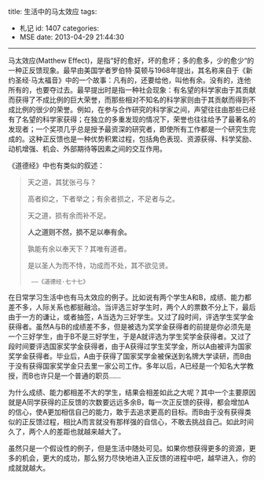 title: 生活中的马太效应
tags:
  - 札记
id: 1407
categories:
  - MSE
date: 2013-04-29 21:44:30
---

马太效应(Matthew Effect)，是指“好的愈好，坏的愈坏；多的愈多，少的愈少“的一种正反馈现象。最早由美国学者罗伯特·莫顿与1968年提出，其名称来自于《新约圣经·马太福音》中的一个故事：凡有的，还要给他，叫他有余。没有的，连他所有的，也要夺过去。最早提出时是指一种社会现象：有名望的科学家由于其贡献而获得了不成比例的巨大荣誉，而那些相对不知名的科学家则由于其贡献而得到不成比例的很少的荣誉。例如，在参与合作研究的科学家之间，声望往往由那些已经有了名望的科学家获得；在独立的多重发现的情况下，荣誉也往往给予了最著名的发现者；一个奖项几乎总是授予最资深的研究者，即使所有工作都是一个研究生完成的。这种正反馈也是一种优势积累过程，包括角色表现、资源获得、科学奖励、动机增强、机会、外部期待等因素之间的交互作用。

《道德经》中也有类似的叙述：

> 天之道，其犹张弓与？
> 
>   高者抑之，下者举之；有余者损之，不足者与之。
> 
>   天之道，损有余而补不足。
> 
>   **人之道则不然，损不足以奉有余。**
> 
>   孰能有余以奉天下？其唯有道者。
> 
>   是以圣人为而不恃，功成而不处，其不欲见贤。
> 
>      ——《道德经·七十七》

在日常学习生活中也有马太效应的例子。比如说有两个学生A和B，成绩、能力都差不多，人际关系也都挺融洽。当评选三好学生时，两个人的票数不分上下，最后由于一方的谦让，或者抽签，A当选为三好学生。又过了段时间，评选学生奖学金获得者。虽然A与B的成绩差不多，但是被选为奖学金获得者的前提是你必须先是一个三好学生，由于B不是三好学生，于是A就评选为学生奖学金获得者。又过了段时间要评选国家奖学金获得者，由于A获得过学生奖学金，所以A由被评为国家奖学金获得者。毕业后，A由于获得了国家奖学金被保送到名牌大学读研，而B由于没有获得国家奖学金只去里一家公司工作。多年以后，A已经是一个知名大学教授，而B也许只是一个普通的职员……

为什么成绩、能力都相差不大的学生，结果会相差如此之大呢？其中一个主要原因就是A同学获得的正反馈的次数要远远多余B，每一次正反馈的获得，都会增加A的信心，使A更加相信自己的能力，敢于去追求更高的目标。而B由于没有获得类似的正反馈过程，相比A而言就没有那样强的自信心，不敢去挑战自己。如此时间久了，两个人的差距也就越来越大了。

虽然只是一个假设性的例子，但是生活中随处可见。如果你想获得更多的资源，更多的机会，更大的成功，那么努力尽快地进入正反馈的进程中吧，越早进入，你的成就就越大。